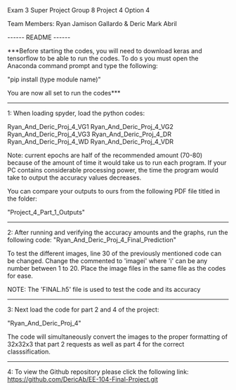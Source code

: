 Exam 3 Super Project Group 8
Project 4 Option 4 

Team Members: Ryan Jamison Gallardo & Deric Mark Abril

------ README ------ 

***Before starting the codes, you will need to download keras and tensorflow 
to be able to run the codes. To do s you must open the Anaconda command prompt
and type the following:

"pip install (type module name)"

You are now all set to run the codes***

-----------

1: When loading spyder, load the python codes:

Ryan_And_Deric_Proj_4_VG1
Ryan_And_Deric_Proj_4_VG2
Ryan_And_Deric_Proj_4_VG3
Ryan_And_Deric_Proj_4_DR
Ryan_And_Deric_Proj_4_WD
Ryan_And_Deric_Proj_4_VDR

Note: current epochs are half of the recommended amount (70-80) 
because of the amount of time it would take us to run each program.
If your PC contains considerable processing power, the time the program would 
take to output the accuracy values decreases.

You can compare your outputs to ours 
from the following PDF file titled in the folder:

"Project_4_Part_1_Outputs"

-----------

2: After running and verifying the accuracy amounts and the graphs,
run the following code:
"Ryan_And_Deric_Proj_4_Final_Prediction"

To test the different images, line 30 of the previously mentioned code
can be changed. Change the commented to 'imagei' where 'i' can be any number
between 1 to 20. Place the image files in the same file as the codes for ease.

NOTE: The 'FINAL.h5' file is used to test the code and its accuracy

-----------

3: Next load the code for part 2 and 4 of the project:

"Ryan_And_Deric_Proj_4" 

The code will simultaneously convert the images to the proper formatting of
32x32x3 that part 2 requests as well as part 4 for the correct classsification.

-----------

4: To view the Github repository please click the following link:
https://github.com/DericAb/EE-104-Final-Project.git




